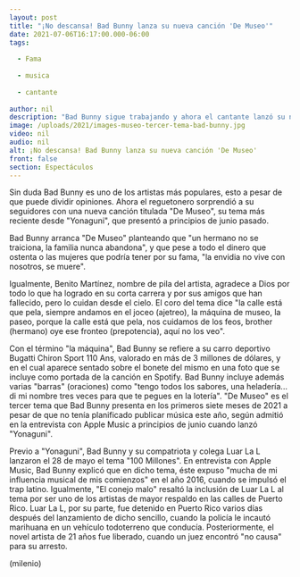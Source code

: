 ```yaml
---
layout: post
title: "¡No descansa! Bad Bunny lanza su nueva canción 'De Museo'"
date: 2021-07-06T16:17:00.000-06:00
tags:
  
  - Fama
  
  - musica
  
  - cantante
  
author: nil
description: "Bad Bunny sigue trabajando y ahora el cantante lanzó su nueva canción De Museo con la que sorprendió a sus seguidores. "
image: /uploads/2021/images-museo-tercer-tema-bad-bunny.jpg
video: nil
audio: nil
alt: ¡No descansa! Bad Bunny lanza su nueva canción 'De Museo'
front: false
section: Espectáculos
---
```


Sin duda Bad Bunny es uno de los artistas más populares, esto a pesar de que puede dividir opiniones. Ahora el reguetonero sorprendió a su seguidores con una nueva canción titulada "De Museo", su tema más reciente desde "Yonaguni", que presentó a principios de junio pasado.   

Bad Bunny arranca "De Museo" planteando que "un hermano no se traiciona, la familia nunca abandona", y que pese a todo el dinero que ostenta o las mujeres que podría tener por su fama, "la envidia no vive con nosotros, se muere". 

Igualmente, Benito Martínez, nombre de pila del artista, agradece a Dios por todo lo que ha logrado en su corta carrera y por sus amigos que han fallecido, pero lo cuidan desde el cielo. El coro del tema dice "la calle está que pela, siempre andamos en el joceo (ajetreo), la máquina de museo, la paseo, porque la calle está que pela, nos cuidamos de los feos, brother (hermano) oye ese fronteo (prepotencia), aquí no los veo". 

Con el término "la máquina", Bad Bunny se refiere a su carro deportivo Bugatti Chiron Sport 110 Ans, valorado en más de 3 millones de dólares, y en el cual aparece sentado sobre el bonete del mismo en una foto que se incluye como portada de la canción en Spotify. Bad Bunny incluye además varias "barras" (oraciones) como "tengo todos los sabores, una heladería... di mi nombre tres veces para que te pegues en la lotería". "De Museo" es el tercer tema que Bad Bunny presenta en los primeros siete meses de 2021 a pesar de que no tenía planificado publicar música este año, según admitió en la entrevista con Apple Music a principios de junio cuando lanzó "Yonaguni". 

Previo a "Yonaguni", Bad Bunny y su compatriota y colega Luar La L lanzaron el 28 de mayo el tema "100 Millones". En entrevista con Apple Music, Bad Bunny explicó que en dicho tema, éste expuso "mucha de mi influencia musical de mis comienzos" en el año 2016, cuando se impulsó el trap latino. Igualmente, "El conejo malo" resaltó la inclusión de Luar La L al tema por ser uno de los artistas de mayor respaldo en las calles de Puerto Rico. 
Luar La L, por su parte, fue detenido en Puerto Rico varios días después del lanzamiento de dicho sencillo, cuando la policía le incautó marihuana en un vehículo todoterreno que conducía. Posteriormente, el novel artista de 21 años fue liberado, cuando un juez encontró "no causa" para su arresto. 

(milenio)
